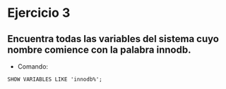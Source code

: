 # Ejercicio 3

## Encuentra todas las variables del sistema cuyo nombre comience con la palabra innodb.

- Comando:

```
SHOW VARIABLES LIKE 'innodb%';
```